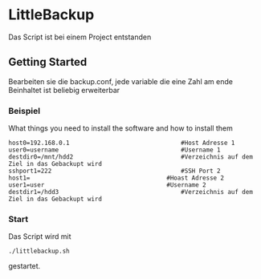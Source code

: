 # LittleBackup

Das Script ist bei einem Project entstanden

## Getting Started

Bearbeiten sie die backup.conf, jede variable die eine Zahl am ende Beinhaltet ist beliebig erweiterbar 

### Beispiel

What things you need to install the software and how to install them

```
host0=192.168.0.1								#Host Adresse 1
user0=username									#Username 1
destdir0=/mnt/hdd2								#Verzeichnis auf dem Ziel in das Gebackupt wird
sshport1=222									#SSH Port 2
host1=										#Hoast Adresse 2
user1=user									#Username 2
destdir1=/hdd3									#Verzeichnis auf dem Ziel in das Gebackupt wird

```

### Start

Das Script wird mit 
```
./littlebackup.sh 
```
gestartet.
